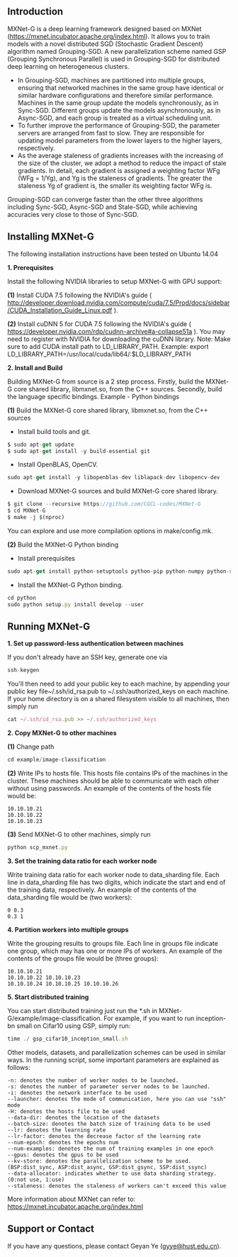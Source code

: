Introduction
------------
MXNet-G is a deep learning framework designed based on MXNet (https://mxnet.incubator.apache.org/index.html). It allows you to train models with a novel distributed SGD (Stochastic Gradient Descent) algorithm named Grouping-SGD. A new parallelization scheme named GSP (Grouping Synchronous Parallel) is used in Grouping-SGD for distributed deep learning on heterogeneous clusters. 
-	In Grouping-SGD, machines are partitioned into multiple groups, ensuring that networked machines in the same group have identical or similar hardware configurations and therefore similar performance. Machines in the same group update the models synchronously, as in Sync-SGD. Different groups update the models asynchronously, as in Async-SGD, and each group is treated as a virtual scheduling unit. 
-	To further improve the performance of Grouping-SGD, the parameter servers are arranged from fast to slow. They are responsible for updating model parameters from the lower layers to the higher layers, respectively.
-	As the average staleness of gradients increases with the increasing of the size of the cluster, we adopt a method to reduce the impact of stale gradients. In detail, each gradient is assigned a weighting factor WFg (WFg = 1/Yg), and Yg is the staleness of gradients. The greater the staleness Yg of gradient is, the smaller its weighting factor WFg is. 

Grouping-SGD can converge faster than the other three algorithms including Sync-SGD, Async-SGD and Stale-SGD, while achieving accuracies very close to those of Sync-SGD.

Installing MXNet-G
------------

The following installation instructions have been tested on Ubuntu 14.04

**1. Prerequisites**

Install the following NVIDIA libraries to setup MXNet-G with GPU support:

**(1)** Install CUDA 7.5 following the NVIDIA's guide ( http://developer.download.nvidia.com/compute/cuda/7.5/Prod/docs/sidebar/CUDA_Installation_Guide_Linux.pdf ).

**(2)** Install cuDNN 5 for CUDA 7.5 following the NVIDIA's guide ( https://developer.nvidia.com/rdp/cudnn-archive#a-collapse51a  ). You may need to register with NVIDIA for downloading the cuDNN library.
Note: Make sure to add CUDA install path to LD_LIBRARY_PATH. Example: export LD_LIBRARY_PATH=/usr/local/cuda/lib64/:$LD_LIBRARY_PATH

**2. Install and Build**

Building MXNet-G from source is a 2 step process. Firstly, build the MXNet-G core shared library, libmxnet.so, from the C++ sources. Secondly, build the language specific bindings. Example - Python bindings

**(1)** Build the MXNet-G core shared library, libmxnet.so, from the C++ sources
- Install build tools and git.
```javascript
$ sudo apt-get update
$ sudo apt-get install -y build-essential git
```
- Install OpenBLAS, OpenCV.
```javascript
sudo apt-get install -y libopenblas-dev liblapack-dev libopencv-dev
```
- Download MXNet-G sources and build MXNet-G core shared library.
```javascript
$ git clone --recursive https://github.com/CGCL-codes/MXNet-G
$ cd MXNet-G
$ make -j $(nproc)
```
You can explore and use more compilation options in make/config.mk.

**(2)** Build the MXNet-G Python binding
- Install prerequisites
```javascript
sudo apt-get install python-setuptools python-pip python-numpy python-scipy python-matplotlib
```
- Install the MXNet-G Python binding.
```javascript
cd python
sudo python setup.py install develop --user
```

Running MXNet-G
------------

**1. Set up password-less authentication between machines**

If you don't already have an SSH key, generate one via
```javascript
ssh-keygen
```
You'll then need to add your public key to each machine, by appending your public key file~/.ssh/id_rsa.pub to ~/.ssh/authorized_keys on each machine. If your home directory is on a shared filesystem visible to all machines, then simply run
```javascript
cat ~/.ssh/id_rsa.pub >> ~/.ssh/authorized_keys
```
**2. Copy MXNet-G to other machines**

**(1)** Change path
```javascript
cd example/image-classification
```
**(2)** Write IPs to hosts file. This hosts file contains IPs of the machines in the cluster. These machines should be able to communicate with each other without using passwords.
An example of the contents of the hosts file would be:
```
10.10.10.21
10.10.10.22 
10.10.10.23
```
**(3)** Send MXNet-G to other machines, simply run
```javascript
python scp_mxnet.py
```
**3. Set the training data ratio for each worker node**

Write training data ratio for each worker node to data_sharding file. Each line in data_sharding file has two digits, which indicate the start and end of the training data, respectively. An example of the contents of the data_sharding file would be (two workers):
```
0 0.3
0.3 1
```

**4. Partition workers into multiple groups**

Write the grouping results to groups file. Each line in groups file indicate one group, which may has one or more IPs of workers. An example of the contents of the groups file would be (three groups):
```
10.10.10.21
10.10.10.22 10.10.10.23
10.10.10.24 10.10.10.25 10.10.10.26
```
**5. Start distributed training**

You can start distributed training just run the *.sh in MXNet-G/example/image-classification. For example, if you want to run inception-bn small on Cifar10 using GSP, simply run:
```javascript
time ./ gsp_cifar10_inception_small.sh
```
Other models, datasets, and parallelization schemes can be used in similar ways. In the running script, some important parameters are explained as follows:
```
-n: denotes the number of worker nodes to be launched.
-s: denotes the number of parameter server nodes to be launched.
-i: denotes the network interface to be used
--launcher: denotes the mode of communication, here you can use "ssh" mode
-H: denotes the hosts file to be used
--data-dir: denotes the location of the datasets
--batch-size: denotes the batch size of training data to be used
--lr: denotes the learning rate
--lr-factor: denotes the decrease factor of the learning rate
--num-epoch: denotes the epochs num
--num-examples: denotes the num of training examples in one epoch
--gpus: denotes the gpus to be used
--kv-store: denotes the parallelization scheme to be used. (BSP:dist_sync, ASP:dist_async, GSP:dist_gsync, SSP:dist_ssync)
--data-allocator: indicates whether to use data sharding strategy. (0:not use, 1:use)
--staleness: denotes the staleness of workers can't exceed this value
```
More information about MXNet can refer to: https://mxnet.incubator.apache.org/index.html

Support or Contact
------------
If you have any questions, please contact Geyan Ye (<gyye@hust.edu.cn>).
